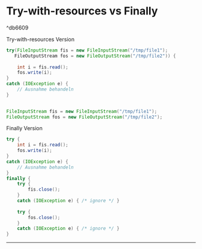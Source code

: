 # Try-with-resources vs Finally

^db6609

Try-with-resources Version
```java
try(FileInputStream fis = new FileInputStream("/tmp/file1");
   FileOutputStream fos = new FileOutputStream("/tmp/file2")) {
  
    int i = fis.read();
    fos.write(i);
}
catch (IOException e) {
    // Ausnahme behandeln
}

  
FileInputStream fis = new FileInputStream("/tmp/file1");
FileOutputStream fos = new FileOutputStream("/tmp/file2");
```

Finally Version
```java
try {
    int i = fis.read();
    fos.write(i);
}
catch (IOException e) {
    // Ausnahme behandeln
}
finally {
    try {
        fis.close();
    }
    catch (IOException e) { /* ignore */ }
  
    try {
        fos.close();
    }
    catch (IOException e) { /* ignore */ }
}
```
---
